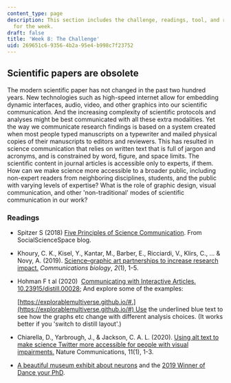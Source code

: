 ```yaml
---
content_type: page
description: This section includes the challenge, readings, tool, and response paper
  for the week.
draft: false
title: 'Week 8: The Challenge'
uid: 269651c6-9356-4b2a-95e4-b998c7f23752
---
```

## Scientific papers are obsolete

The modern scientific paper has not changed in the past two hundred years. New technologies such as high-speed internet allow for embedding dynamic interfaces, audio, video, and other graphics into our scientific communication. And the increasing complexity of scientific protocols and analyses might be best communicated with all these extra modalities. Yet the way we communicate research findings is based on a system created when most people typed manuscripts on a typewriter and mailed physical copies of their manuscripts to editors and reviewers. This has resulted in science communication that relies on written text that is full of jargon and acronyms, and is constrained by word, figure, and space limits. The scientific content in journal articles is accessible only to experts, if them. How can we make science more accessible to a broader public, including non-expert readers from neighboring disciplines, students, and the public with varying levels of expertise? What is the role of graphic design, visual communication, and other 'non-traditional' modes of scientific communication in our work?

### Readings

- Spitzer S (2018) [Five Principles of Science Communication](https://www.socialsciencespace.com/2018/04/five-principles-of-science-communication/). From SocialScienceSpace blog. 
- Khoury, C. K., Kisel, Y., Kantar, M., Barber, E., Ricciardi, V., Klirs, C., ... & Novy, A. (2019). [Science–graphic art partnerships to increase research impact.](https://www.nature.com/articles/s42003-019-0516-1) *Communications biology*, *2*(1), 1-5.
- Hohman F t al (2020)  [Communicating with Interactive Articles.](https://distill.pub/2020/communicating-with-interactive-articles/) [10.23915/distill.00028](https://doi.org/10.23915/distill.00028); And explore some of the examples: 
    
    [https://explorablemultiverse.github.io/#.](https://explorablemultiverse.github.io/#) Use the underlined blue text to see how the graphs etc change with different analysis choices. (It works better if you 'switch to distill layout'.)
- Chiarella, D., Yarbrough, J., & Jackson, C. A. L. (2020). [Using alt text to make science Twitter more accessible for people with visual impairments.](https://www.nature.com/articles/s41467-020-19640-w) Nature Communications, 11(1), 1-3.
- [A beautiful museum exhibit about neurons](https://twitter.com/ARBashford/status/1453547341751984132) and the [2019 Winner of Dance your PhD](https://www.youtube.com/watch?v=nUQvJOSCoi4).